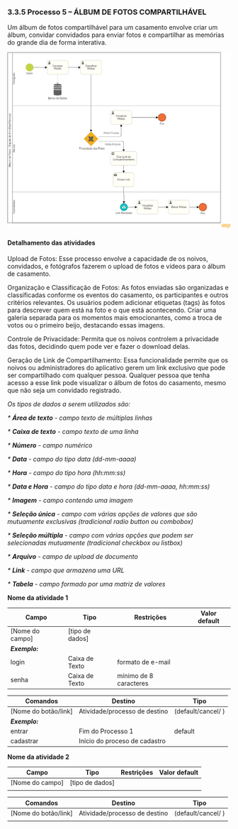 ### 3.3.5 Processo 5 – ÁLBUM DE FOTOS COMPARTILHÁVEL

Um álbum de fotos compartilhável para um casamento envolve criar um álbum, convidar convidados para enviar fotos e compartilhar as memórias do grande dia de forma interativa.

![Exemplo de um Modelo BPMN do PROCESSO 5](images/album-fotos-bpmn.png "Modelo BPMN do Processo 5.")

#### Detalhamento das atividades

Upload de Fotos: Esse processo envolve a capacidade de os noivos, convidados, e fotógrafos fazerem o upload de fotos e vídeos para o álbum de casamento.

Organização e Classificação de Fotos: As fotos enviadas são organizadas e classificadas conforme os eventos do casamento, os participantes e outros critérios relevantes. Os usuários podem adicionar etiquetas (tags) às fotos para descrever quem está na foto e o que está acontecendo. Criar uma galeria separada para os momentos mais emocionantes, como a troca de votos ou o primeiro beijo, destacando essas imagens.

Controle de Privacidade: Permita que os noivos controlem a privacidade das fotos, decidindo quem pode ver e fazer o download delas.

Geração de Link de Compartilhamento: Essa funcionalidade permite que os noivos ou administradores do aplicativo gerem um link exclusivo que pode ser compartilhado com qualquer pessoa. Qualquer pessoa que tenha acesso a esse link pode visualizar o álbum de fotos do casamento, mesmo que não seja um convidado registrado.

_Os tipos de dados a serem utilizados são:_

_* **Área de texto** - campo texto de múltiplas linhas_

_* **Caixa de texto** - campo texto de uma linha_

_* **Número** - campo numérico_

_* **Data** - campo do tipo data (dd-mm-aaaa)_

_* **Hora** - campo do tipo hora (hh:mm:ss)_

_* **Data e Hora** - campo do tipo data e hora (dd-mm-aaaa, hh:mm:ss)_

_* **Imagem** - campo contendo uma imagem_

_* **Seleção única** - campo com várias opções de valores que são mutuamente exclusivas (tradicional radio button ou combobox)_

_* **Seleção múltipla** - campo com várias opções que podem ser selecionadas mutuamente (tradicional checkbox ou listbox)_

_* **Arquivo** - campo de upload de documento_

_* **Link** - campo que armazena uma URL_

_* **Tabela** - campo formado por uma matriz de valores_

**Nome da atividade 1**

| **Campo**       | **Tipo**         | **Restrições** | **Valor default** |
| ---             | ---              | ---            | ---               |
| [Nome do campo] | [tipo de dados]  |                |                   |
| ***Exemplo:***  |                  |                |                   |
| login           | Caixa de Texto   | formato de e-mail |                |
| senha           | Caixa de Texto   | mínimo de 8 caracteres |           |

| **Comandos**         |  **Destino**                   | **Tipo** |
| ---                  | ---                            | ---               |
| [Nome do botão/link] | Atividade/processo de destino  | (default/cancel/  ) |
| ***Exemplo:***       |                                |                   |
| entrar               | Fim do Processo 1              | default           |
| cadastrar            | Início do proceso de cadastro  |                   |


**Nome da atividade 2**

| **Campo**       | **Tipo**         | **Restrições** | **Valor default** |
| ---             | ---              | ---            | ---               |
| [Nome do campo] | [tipo de dados]  |                |                   |
|                 |                  |                |                   |

| **Comandos**         |  **Destino**                   | **Tipo**          |
| ---                  | ---                            | ---               |
| [Nome do botão/link] | Atividade/processo de destino  | (default/cancel/  ) |
|                      |                                |                   |
